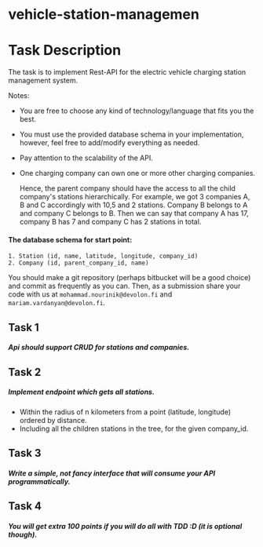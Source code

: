 # vehicle-station-managemen


# Task Description
The task is to implement Rest-API for the electric vehicle charging station management system.

Notes:

* You are free to choose any kind of technology/language that fits you the best.
* You must use the provided database schema in your implementation, however, feel free to add/modify everything as needed.
* Pay attention to the scalability of the API.
* One charging company can own one or more other charging companies.
     
   Hence, the parent company should have the access to all the child company's stations hierarchically. 
   For example, we got 3 companies A, B and C accordingly with 10,5 and 2 stations. 
   Company B belongs to A and company C belongs to B. Then we can say that company A has 17, company B has 7 and company C has 2 
   stations in total.

 
#### The database schema for start point:
    1. Station (id, name, latitude, longitude, company_id)
    2. Company (id, parent_company_id, name)
 
You should make a git repository (perhaps bitbucket will be a good choice) and commit as frequently as you can. Then, as a submission share your code with us at `mohammad.nourinik@devolon.fi` and `mariam.vardanyan@devolon.fi`.

## Task 1
##### Api should support CRUD for stations and companies.

## Task 2
##### Implement endpoint which gets all stations.
 * Within the radius of n kilometers from a point (latitude, longitude) ordered by distance.
 * Including all the children stations in the tree, for the given company_id.


## Task 3
##### Write a simple, not fancy interface that will consume your API programmatically.

## Task 4
##### You will get extra 100 points if you will do all with TDD :D (it is optional though).
